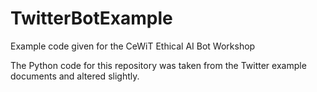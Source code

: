 # TwitterBotExample
Example code given for the CeWiT Ethical AI Bot Workshop


The Python code for this repository was taken from the Twitter example documents and altered slightly.
